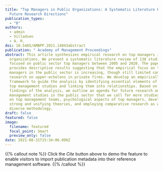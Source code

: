 ```yaml
---
title: "Top Managers in Public Organizations: A Systematic Literature Review and
  Future Research Directions"
publication_types:
  - "0"
authors:
  - admin
  - Villadsen
  - A. R.
doi: 10.5465/AMBPP.2021.14843abstract
publication: " Academy of Management Proceedings"
abstract: This article synthesizes empirical research on top managers in public
  organizations. We present a systematic literature review of 138 studies
  focused on public sector top managers between 2005 and 2020. The paper
  provides descriptive results suggesting that the empirical focus on top
  managers in the public sector is increasing, though still limited compared to
  research on upper-echelons in private firms. We develop an empirically-based
  framework to guide the analysis by identifying essential elements of existing
  top management studies and linking them into relationships. Based on the
  findings of the analysis, we outline an agenda for future research on top
  management studies in the public sector that we call for more studies focusing
  on top management teams, psychological aspects of top managers, developing
  strong and unifying theories, and employing comparative research as well as
  diverse methodology.
draft: false
featured: false
image:
  filename: featured
  focal_point: Smart
  preview_only: false
date: 2021-08-31T15:34:06.096Z
---
```

{{% callout note %}}
Click the *Cite* button above to demo the feature to enable visitors to import publication metadata into their reference management software.
{{% /callout %}}